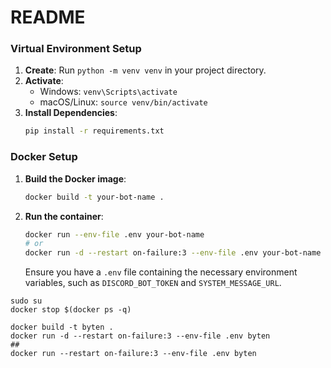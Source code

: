 # README

### Virtual Environment Setup

1. **Create**: Run `python -m venv venv` in your project directory.
2. **Activate**:
   - Windows: `venv\Scripts\activate`
   - macOS/Linux: `source venv/bin/activate`
3. **Install Dependencies**:
   ```bash
   pip install -r requirements.txt
   ```

### Docker Setup

1. **Build the Docker image**:
   ```bash
   docker build -t your-bot-name .
   ```

2. **Run the container**:
   ```bash
   docker run --env-file .env your-bot-name
   # or
   docker run -d --restart on-failure:3 --env-file .env your-bot-name
   ```

   Ensure you have a `.env` file containing the necessary environment variables, such as `DISCORD_BOT_TOKEN` and `SYSTEM_MESSAGE_URL`.


```
sudo su
docker stop $(docker ps -q)

docker build -t byten .
docker run -d --restart on-failure:3 --env-file .env byten
##
docker run --restart on-failure:3 --env-file .env byten
```